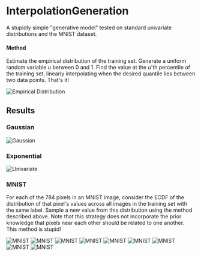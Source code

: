 # InterpolationGeneration
A stupidly simple "generative model" tested on standard univariate distributions and the MNIST dataset.

#### Method
Estimate the empirical distribution of the training set. Generate a uniform random variable _u_ between 0 and 1. Find the value at the _u_'th percentile of the training set, linearly interpolating when the desired quantile lies between two data points. That's it!

![Empirical Distribution](examples/empdistrib.png)

## Results
### Gaussian
![Gaussian](examples/univariate_gaussian_examples.png)

### Exponential
![Univariate](examples/univariate_exp_examples.png)

### MNIST
For each of the 784 pixels in an MNIST image, consider the ECDF of the distribution of that pixel's values across all images in the training set with the same label. Sample a new value from this distribution using the method described above. Note that this strategy does not incorporate the prior knowledge that pixels near each other should be related to one another. This method is stupid!

![MNIST](examples/mnist_example_1.png)
![MNIST](examples/mnist_example_2.png)
![MNIST](examples/mnist_example_3.png)
![MNIST](examples/mnist_example_4.png)
![MNIST](examples/mnist_example_5.png)
![MNIST](examples/mnist_example_6.png)
![MNIST](examples/mnist_example_7.png)
![MNIST](examples/mnist_example_8.png)
![MNIST](examples/mnist_example_9.png)
